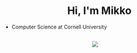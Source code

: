 <div id="user-content-toc">
  <ul align="center">
    <summary><h1 align="center">Hi, I'm Mikko
  </ul>
</div>

- Computer Science at Cornell University

<br>

<div align="center">
  <img src="https://skillicons.dev/icons?i=java,python,render,cpp,ocaml,html,css,flask,docker,git,postman,vscode,github&perline=14" />
</div>
